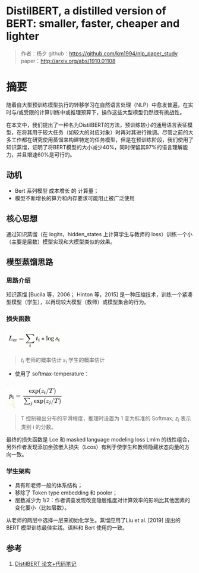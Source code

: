 # DistilBERT, a distilled version of BERT: smaller, faster, cheaper and lighter

> 作者：杨夕
> github：https://github.com/km1994/nlp_paper_study
> paper：http://arxiv.org/abs/1910.01108


# 摘要

随着自大型预训练模型执行的转移学习在自然语言处理（NLP）中愈发普遍，在实时与/或受限的计算训练中或推理预算下，操作这些大型模型仍然很有挑战性。

在本文中，我们提出了一种名为DistilBERT的方法，预训练较小的通用语言表征模型，在将其用于较大任务（如较大的对应对象）时再对其进行微调。尽管之前的大多工作都在研究使用蒸馏来构建特定的任务模型，但是在预训练阶段，我们使用了知识蒸馏，证明了将BERT模型的大小减少40%，同时保留其97%的语言理解能力，并且增速60%是可行的。

## 动机

- Bert 系列模型 成本增长 的 计算量；
- 模型不断增长的算力和内存要求可能阻止被广泛使用

## 核心思想

通过知识蒸馏（在 logits，hidden_states 上计算学生与教师的 loss）训练一个小（主要是层数）模型实现和大模型类似的效果。

## 模型蒸馏思路

### 思路介绍


知识蒸馏 [Bucila 等，2006； Hinton 等，2015] 是一种压缩技术，训练一个紧凑型模型（学生），以再现较大模型（教师）或模型集合的行为。

### 损失函数

![](img/20200801191212.png)

> $t_i$ 老师的概率估计
> $s_i$ 学生的概率估计

- 使用了 softmax-temperature：

![](img/20200801191434.png)

> T 控制输出分布的平滑程度，推理时设置为 1 变为标准的 Softmax;
> $z_i$ 表示类别 i 的分数。

最终的损失函数是 Lce 和 masked language modeling loss Lmlm 的线性组合，另外作者发现添加余弦嵌入损失（Lcos）有利于使学生和教师隐藏状态向量的方向一致。

### 学生架构

- 具有和老师一般的体系结构；
- 移除了 Token type embedding 和 pooler；
- 层数减少为 1/2：作者调查发现改变隐层维度对计算效率的影响比其他因素的变化要小（比如层数）。

从老师的两层中选择一层来初始化学生。蒸馏应用了Liu et al. [2019] 提出的 BERT 模型训练最佳实践。语料和 Bert 使用的一致。


## 参考

1. [DistilBERT 论文+代码笔记](https://yam.gift/2020/04/27/Paper/2020-04-27-DistilBERT/)



